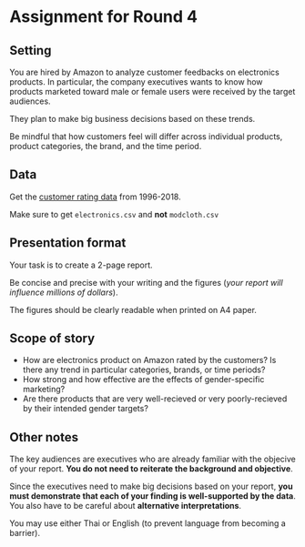 # Assignment for Round 4
## Setting
You are hired by Amazon to analyze customer feedbacks on electronics products. In particular, the company executives wants to know how products marketed toward male or female users were received by the target audiences. 

They plan to make big business decisions based on these trends.

Be mindful that how customers feel will differ across individual products, product categories, the brand, and the time period.

## Data
Get the [customer rating data](https://www.kaggle.com/datasets/ruchi798/marketing-bias-in-product-recommendations?select=electronics.csv) from 1996-2018.

Make sure to get `electronics.csv` and **not** `modcloth.csv`

## Presentation format
Your task is to create a 2-page report. 

Be concise and precise with your writing and the figures (*your report will influence millions of dollars*). 

The figures should be clearly readable when printed on A4 paper.

## Scope of story
* How are electronics product on Amazon rated by the customers? Is there any trend in particular categories, brands, or time periods?
* How strong and how effective are the effects of gender-specific marketing?
* Are there products that are very well-recieved or very poorly-recieved by their intended gender targets?

## Other notes
The key audiences are executives who are already familiar with the objecive of your report. **You do not need to reiterate the background and objective**.

Since the executives need to make big decisions based on your report, **you must demonstrate that each of your finding is well-supported by the data**. You also have to be careful about **alternative interpretations**.

You may use either Thai or English (to prevent language from becoming a barrier).
